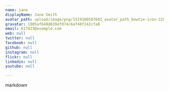 ```yaml
---
name: jane
displayName: Jane Smith
avatar_path: upload/image/png/1519100507601_avatar_path_bowtie-icon-228.png
gravatar: 1985af848d639efd74c6af48f242cfa8
email: 617423@example.com
web: null
twitter: null
facebook: null
github: null
instagram: null
flickr: null
linkedin: null
youtube: null

---
```


markdown

